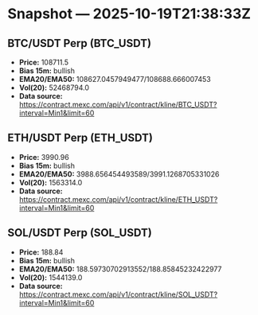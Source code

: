 # Snapshot — 2025-10-19T21:38:33Z

## BTC/USDT Perp (BTC_USDT)
- **Price:** 108711.5
- **Bias 15m:** bullish
- **EMA20/EMA50:** 108627.0457949477/108688.666007453
- **Vol(20):** 52468794.0
- **Data source:** https://contract.mexc.com/api/v1/contract/kline/BTC_USDT?interval=Min1&limit=60

## ETH/USDT Perp (ETH_USDT)
- **Price:** 3990.96
- **Bias 15m:** bullish
- **EMA20/EMA50:** 3988.656454493589/3991.1268705331026
- **Vol(20):** 1563314.0
- **Data source:** https://contract.mexc.com/api/v1/contract/kline/ETH_USDT?interval=Min1&limit=60

## SOL/USDT Perp (SOL_USDT)
- **Price:** 188.84
- **Bias 15m:** bullish
- **EMA20/EMA50:** 188.59730702913552/188.85845232422977
- **Vol(20):** 1544139.0
- **Data source:** https://contract.mexc.com/api/v1/contract/kline/SOL_USDT?interval=Min1&limit=60
